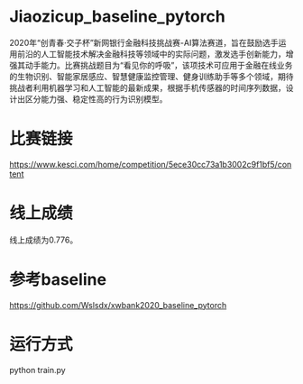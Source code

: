 # Jiaozicup_baseline_pytorch
2020年“创青春·交子杯”新网银行金融科技挑战赛-AI算法赛道，旨在鼓励选手运用前沿的人工智能技术解决金融科技等领域中的实际问题，激发选手创新能力，增强其动手能力。比赛挑战题目为“看见你的呼吸”，该项技术可应用于金融在线业务的生物识别、智能家居感应、智慧健康监控管理、健身训练助手等多个领域，期待挑战者利用机器学习和人工智能的最新成果，根据手机传感器的时间序列数据，设计出区分能力强、稳定性高的行为识别模型。

# 比赛链接
https://www.kesci.com/home/competition/5ece30cc73a1b3002c9f1bf5/content

# 线上成绩
线上成绩为0.776。

# 参考baseline
https://github.com/Wslsdx/xwbank2020_baseline_pytorch

# 运行方式
python train.py
